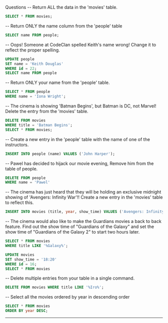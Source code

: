 Questions
-- Return ALL the data in the 'movies' table.
```sql
SELECT * FROM movies;
```

-- Return ONLY the name column from the 'people' table
```sql
SELECT name FROM people;
```

-- Oops! Someone at CodeClan spelled Keith's name wrong! Change it to reflect the proper spelling.
```sql
UPDATE people
SET name = 'Keith Douglas'
WHERE id = 22;
SELECT name FROM people
```

-- Return ONLY your name from the 'people' table.
```sql
SELECT * FROM people
WHERE name = 'Iona Wright';
```

-- The cinema is showing 'Batman Begins', but Batman is DC, not Marvel! Delete the entry from the 'movies' table.
```sql
DELETE FROM movies
WHERE title = 'Batman Begins';
SELECT * FROM movies;
```

-- Create a new entry in the 'people' table with the name of one of the instructors.
```sql
INSERT INTO people (name) VALUES ('John Harper');
```

-- Pawel has decided to hijack our movie evening, Remove him from the table of people.
```sql
DELETE FROM people
WHERE name = 'Pawel'
```

-- The cinema has just heard that they will be holding an exclusive midnight showing of 'Avengers: Infinity War'!! Create a new entry in the 'movies' table to reflect this.
```sql
INSERT INTO movies (title, year, show_time) VALUES ('Avengers: Infinity War', 2018, '00:00');
```

-- The cinema would also like to make the Guardians movies a back to back feature. Find out the show time of "Guardians of the Galaxy" and set the show time of "Guardians of the Galaxy 2" to start two hours later.
```sql
SELECT * FROM movies
WHERE title LIKE '%Galaxy%';

UPDATE movies
SET show_time = '18:20'
WHERE id = 16;
SELECT * FROM movies

```
-- Delete multiple entries from your table in a single command.

```sql
DELETE FROM movies WHERE title LIKE '%Iro%';
```

-- Select all the movies ordered by year in descending order
```sql
SELECT * FROM movies
ORDER BY year DESC;
```


-------------------------------------------------------------------------------------------------------
